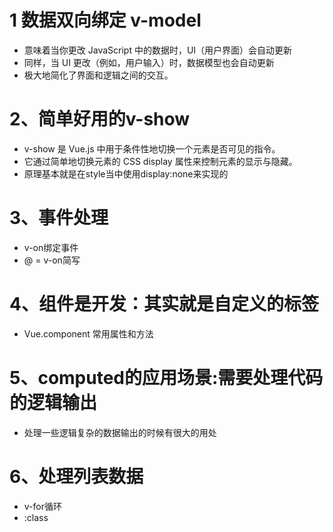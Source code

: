 # 1 数据双向绑定 v-model
- 意味着当你更改 JavaScript 中的数据时，UI（用户界面）会自动更新
- 同样，当 UI 更改（例如，用户输入）时，数据模型也会自动更新
- 极大地简化了界面和逻辑之间的交互。

# 2、简单好用的v-show
- v-show 是 Vue.js 中用于条件性地切换一个元素是否可见的指令。
- 它通过简单地切换元素的 CSS display 属性来控制元素的显示与隐藏。
- 原理基本就是在style当中使用display:none来实现的

# 3、事件处理
- v-on绑定事件
- @ = v-on简写

# 4、组件是开发：其实就是自定义的标签
- Vue.component 常用属性和方法

# 5、computed的应用场景:需要处理代码的逻辑输出
- 处理一些逻辑复杂的数据输出的时候有很大的用处

# 6、处理列表数据
- v-for循环
- :class